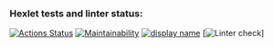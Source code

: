 ### Hexlet tests and linter status:
[![Actions Status](https://github.com/garaninayana/python-project-lvl1/workflows/hexlet-check/badge.svg)](https://github.com/garaninayana/python-project-lvl1/actions)
[![Maintainability](https://api.codeclimate.com/v1/badges/a99a88d28ad37a79dbf6/maintainability)](https://codeclimate.com/github/codeclimate/codeclimate/maintainability)
[![display name](https://github.com/garaninayana/python-project-lvl1/workflows/actions/badge.svg)](https://github.com/garaninayana/python-project-lvl1/actions/workflows/actions.yml)
[![Linter check](https://github.com/garaninayana/python-project-lvl1/actions/workflows/hexlet-lint.yml/badge.svg)]
